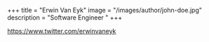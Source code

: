 +++
title = "Erwin Van Eyk"
image = "/images/author/john-doe.jpg"
description = "Software Engineer "
+++

https://www.twitter.com/erwinvaneyk